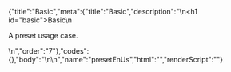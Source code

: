 {"title":"Basic","meta":{"title":"Basic","description":"\n<h1 id=\"basic\">Basic</h1>\n<p>A preset usage case.</p>\n","order":"7"},"codes":{},"body":"\n\n","name":"presetEnUs","html":"","renderScript":"<script>(function(){})()</script>"}